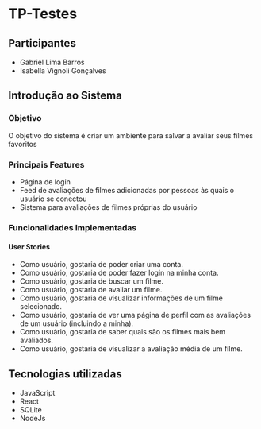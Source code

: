 # TP-Testes

## Participantes
* Gabriel Lima Barros
* Isabella Vignoli Gonçalves

## Introdução ao Sistema 

### Objetivo
O objetivo do sistema é criar um ambiente para salvar a avaliar seus filmes favoritos

### Principais Features
* Página de login
* Feed de avaliações de filmes adicionadas por pessoas às quais o usuário se conectou
* Sistema para avaliações de filmes próprias do usuário

### Funcionalidades Implementadas

#### User Stories

* Como usuário, gostaria de poder criar uma conta.
* Como usuário, gostaria de poder fazer login na minha conta.
* Como usuário, gostaria de buscar um filme.
* Como usuário, gostaria de avaliar um filme.
* Como usuário, gostaria de visualizar informações de um filme selecionado.
* Como usuário, gostaria de ver uma página de perfil com as avaliações de um usuário (incluindo a minha).
* Como usuário, gostaria de saber quais são os filmes mais bem avaliados.
* Como usuário, gostaria de visualizar a avaliação média de um filme.

## Tecnologias utilizadas

* JavaScript
* React
* SQLite
* NodeJs

